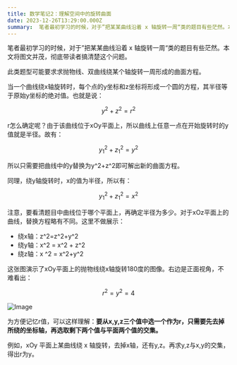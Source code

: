 ```yaml
---
title: 数学笔记2：理解空间中的旋转曲面
date: 2023-12-26T13:29:00.000Z
summary:  笔者最初学习的时候，对于”把某某曲线沿着 x 轴旋转一周“类的题目有些茫然。本文将图文并茂，彻底带
---
```



笔者最初学习的时候，对于”把某某曲线沿着 x 轴旋转一周“类的题目有些茫然。本文将图文并茂，彻底带读者搞清楚这个问题。

此类题型可能要求求抛物线、双曲线绕某个轴旋转一周形成的曲面方程。

当一个曲线绕x轴旋转时，每个点的y坐标和z坐标将形成一个圆的方程，其半径等于原始y坐标的绝对值。也就是说：

$$
y^2 + z^2 = r^2
$$

r怎么确定呢？由于该曲线位于xOy平面上，所以曲线上任意一点在开始旋转时的y值就是半径。故有：

$$
y_1^2 + z_1^2 = y^2
$$

所以只需要把曲线中的y替换为y^2+z^2即可解出新的曲面方程。

同理，绕y轴旋转时，x的值为半径，所以有：

$$
y_1^2+z_1^2 = x^2
$$

注意，要看清题目中曲线位于哪个平面上，再确定半径为多少。对于xOz平面上的曲线，替换方程略有不同。这里不做展示：
- 绕x轴：z^2=z^2+y^2
- 绕y轴：x^2 = x^2 + z^2
- 绕z轴：x ^2 = x^2+y^2

这张图演示了xOy平面上的抛物线绕x轴旋转180度的图像。右边是正面视角，不难看出：

$$
r^2=y^2=4
$$

![Image](/image/post/5679e50f-3b99-41d4-8635-a78d006b1cd2_Untitled.png)

为方便记忆r值，可以这样理解：**要从x,y,z三个值中选一个作为r，只需要先去掉所绕的坐标轴，再选取剩下两个值与平面两个值的交集。**

例如，xOy 平面上某曲线绕 x 轴旋转，去掉x轴，还有y,z。再求y,z与x,y的交集，得出r为y。
